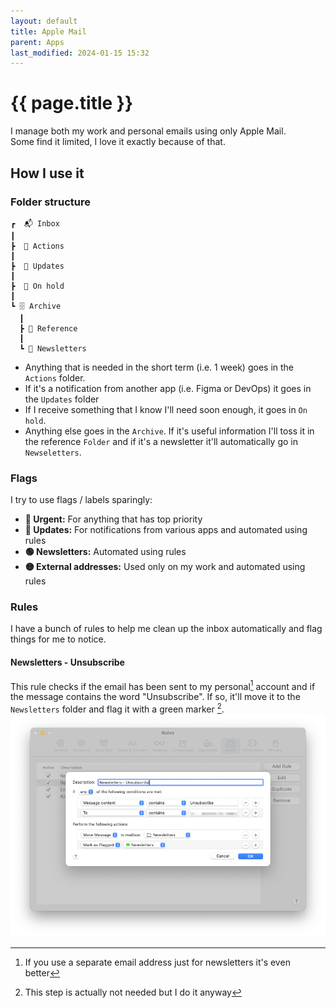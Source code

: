 ```yaml
---
layout: default
title: Apple Mail
parent: Apps
last_modified: 2024-01-15 15:32
---
```


# {{ page.title }}

I manage both my work and personal emails using only Apple Mail.\
Some find it limited, I love it exactly because of that.

## How I use it

### Folder structure

```
┏  📬 Inbox
┃
┣  📁 Actions
┃
┣  📁 Updates
┃
┣  📁 On hold
┃
┗ 🗄️ Archive
  ┃
  ┣ 📁 Reference
  ┃
  ┗ 📁 Newsletters
```

- Anything that is needed in the short term (i.e. 1 week) goes in the `Actions` folder.
- If it's a notification from another app (i.e. Figma or DevOps) it goes in the `Updates` folder
- If I receive something that I know I'll need soon enough, it goes in `On hold`.
- Anything else goes in the `Archive`. If it's useful information I'll toss it in the reference `Folder` and if it's a newsletter it'll automatically go in `Newseletters`.

### Flags

I try to use flags / labels sparingly:

- **🔴 Urgent:** For anything that has top priority
- **🔵 Updates:** For notifications from various apps and automated using rules
- **🟢 Newsletters:** Automated using rules
- **🟡 External addresses:** Used only on my work and automated using rules


### Rules

I have a bunch of rules to help me clean up the inbox automatically and flag things for me to notice.

#### Newsletters - Unsubscribe

This rule checks if the email has been sent to my personal[^personal] account and if the message contains the word "Unsubscribe". If so, it'll move it to the `Newsletters` folder and flag it with a green marker [^marker].
![](/assets/images/2024-01-15_mail-filters-01.png)

[^personal]: If you use a separate email address just for newsletters it's even better
[^marker]: This step is actually not needed but I do it anyway
